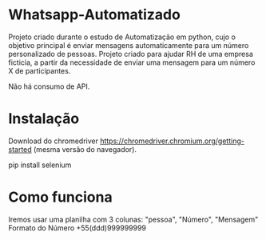 # Whatsapp-Automatizado

Projeto criado durante o estudo de Automatização em python, cujo o objetivo principal é enviar mensagens automaticamente para um número personalizado de pessoas.
Projeto criado para ajudar RH de uma empresa ficticia, a partir da necessidade de enviar uma mensagem para um número X de participantes.

Não há consumo de API.

# Instalação
Download do chromedriver https://chromedriver.chromium.org/getting-started (mesma versão do navegador).

pip install selenium 

# Como funciona
Iremos usar uma planilha com 3 colunas: "pessoa", "Número", "Mensagem"
Formato do Número +55(ddd)999999999






